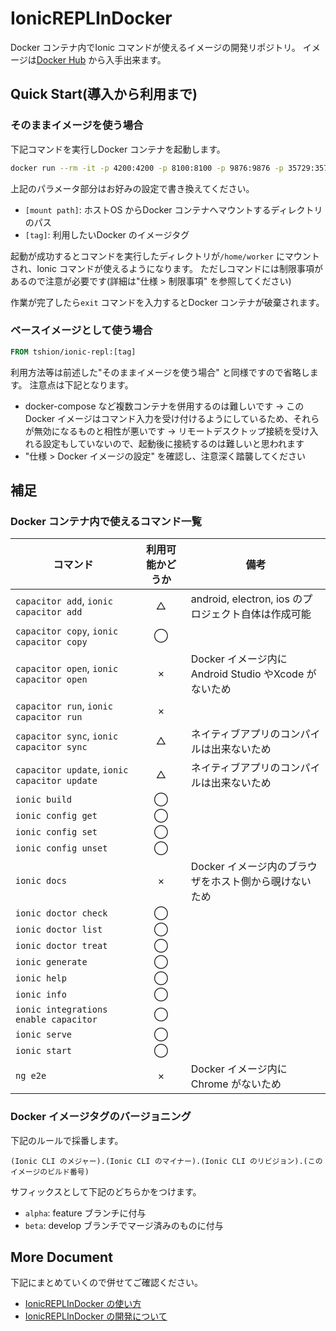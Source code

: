 # IonicREPLInDocker
Docker コンテナ内でIonic コマンドが使えるイメージの開発リポジトリ。
イメージは[Docker Hub](https://hub.docker.com/r/tshion/ionic-repl) から入手出来ます。

## Quick Start(導入から利用まで)
### そのままイメージを使う場合
下記コマンドを実行しDocker コンテナを起動します。

``` bash
docker run --rm -it -p 4200:4200 -p 8100:8100 -p 9876:9876 -p 35729:35729 -p 53703:53703 -v [mount path]:/home/worker tshion/ionic-repl:[tag]
```

上記のパラメータ部分はお好みの設定で書き換えてください。

* ```[mount path]```: ホストOS からDocker コンテナへマウントするディレクトリのパス
* ```[tag]```: 利用したいDocker のイメージタグ

起動が成功するとコマンドを実行したディレクトリが```/home/worker``` にマウントされ、Ionic コマンドが使えるようになります。
ただしコマンドには制限事項があるので注意が必要です(詳細は"仕様 > 制限事項" を参照してください)

作業が完了したら```exit``` コマンドを入力するとDocker コンテナが破棄されます。

### ベースイメージとして使う場合
``` dockerfile
FROM tshion/ionic-repl:[tag]
```

利用方法等は前述した"そのままイメージを使う場合" と同様ですので省略します。
注意点は下記となります。

* docker-compose など複数コンテナを併用するのは難しいです
→ このDocker イメージはコマンド入力を受け付けるようにしているため、それらが無効になるものと相性が悪いです
→ リモートデスクトップ接続を受け入れる設定もしていないので、起動後に接続するのは難しいと思われます
* "仕様 > Docker イメージの設定" を確認し、注意深く踏襲してください



## 補足
### Docker コンテナ内で使えるコマンド一覧
コマンド | 利用可能かどうか | 備考
--- | :---: | ---
```capacitor add```, ```ionic capacitor add``` | △ | android, electron, ios のプロジェクト自体は作成可能
```capacitor copy```, ```ionic capacitor copy``` | ◯ |  |
```capacitor open```, ```ionic capacitor open``` | × | Docker イメージ内にAndroid Studio やXcode がないため
```capacitor run```, ```ionic capacitor run``` | × |  |
```capacitor sync```, ```ionic capacitor sync``` | △ | ネイティブアプリのコンパイルは出来ないため
```capacitor update```, ```ionic capacitor update``` | △ | ネイティブアプリのコンパイルは出来ないため
```ionic build``` | ◯ |  |
```ionic config get``` | ◯ |  |
```ionic config set``` | ◯ |  |
```ionic config unset``` | ◯ |  |
```ionic docs``` | × | Docker イメージ内のブラウザをホスト側から覗けないため
```ionic doctor check``` | ◯ |  |
```ionic doctor list``` | ◯ |  |
```ionic doctor treat``` | ◯ |  |
```ionic generate``` | ◯ |  |
```ionic help``` | ◯ |  |
```ionic info``` | ◯ |  |
```ionic integrations enable capacitor``` | ◯ |  |
```ionic serve``` | ◯ |  |
```ionic start``` | ◯ |  |
```ng e2e``` | × | Docker イメージ内にChrome がないため

### Docker イメージタグのバージョニング
下記のルールで採番します。

```
(Ionic CLI のメジャー).(Ionic CLI のマイナー).(Ionic CLI のリビジョン).(このイメージのビルド番号)
```

サフィックスとして下記のどちらかをつけます。

* ```alpha```: feature ブランチに付与
* ```beta```: develop ブランチでマージ済みのものに付与



## More Document
下記にまとめていくので併せてご確認ください。

* [IonicREPLInDocker の使い方](https://mokumokulog.netlify.com/tech/20191117110929)
* [IonicREPLInDocker の開発について](https://mokumokulog.netlify.com/tech/20191117122300)
